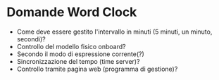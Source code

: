 # Domande Word Clock
- Come deve essere gestito l'intervallo in minuti (5 minuti, un minuto, secondi)?
- Controllo del modello fisico onboard?
- Secondo il modo di espressione corrente(?)
- Sincronizzazione del tempo (time server)?
- Controllo tramite pagina web (programma di gestione)?

